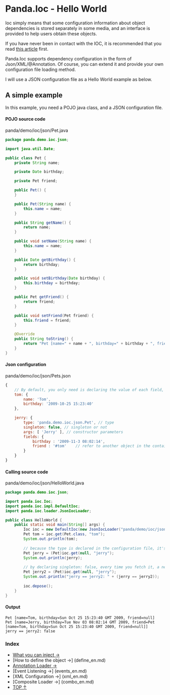 Panda.Ioc - Hello World
========================

Ioc simply means that some configuration information about object dependencies is stored separately in some media, and an interface is provided to help users obtain these objects.

If you have never been in contact with the IOC, it is recommended that you read [this article](http://www.baeldung.com/inversion-control-and-dependency-injection-in-spring) first. 

Panda.Ioc supports dependency configuration in the form of Json/XML/@Annotation. Of course, you can extend it and provide your own configuration file loading method.

I will use a JSON configuration file as a Hello World example as below.

## A simple example
In this example, you need a POJO java class, and a JSON configuration file.

#### POJO source code
panda/demo/ioc/json/Pet.java

```Java
package panda.demo.ioc.json;

import java.util.Date;

public class Pet {
	private String name;

	private Date birthday;

	private Pet friend;

	public Pet() {
	}

	public Pet(String name) {
		this.name = name;
	}

	public String getName() {
		return name;
	}

	public void setName(String name) {
		this.name = name;
	}

	public Date getBirthday() {
		return birthday;
	}

	public void setBirthday(Date birthday) {
		this.birthday = birthday;
	}

	public Pet getFriend() {
		return friend;
	}

	public void setFriend(Pet friend) {
		this.friend = friend;
	}

	@Override
	public String toString() {
		return "Pet [name=" + name + ", birthday=" + birthday + ", friend=" + friend + "]";
	}
}
```

#### Json configuration

panda/demo/ioc/json/Pets.json

```JavaScript
{
	// By default, you only need is declaring the value of each field, Panda.Ioc will convert it's type for you
	tom: {
		name: 'Tom',
		birthday: '2009-10-25 15:23:40'
	},

	jerry: {
		type: 'panda.demo.ioc.json.Pet', // type
		singleton: false, // singleton or not
		args: [ 'Jerry' ], // constructor parameters
		fields: {
			birthday : '2009-11-3 08:02:14',
			friend : '#tom'	   // refer to another object in the container
		}
	}
}
```

#### Calling source code

panda/demo/ioc/json/HelloWorld.java

```Java
package panda.demo.ioc.json;

import panda.ioc.Ioc;
import panda.ioc.impl.DefaultIoc;
import panda.ioc.loader.JsonIocLoader;

public class HelloWorld {
	public static void main(String[] args) {
		Ioc ioc = new DefaultIoc(new JsonIocLoader("panda/demo/ioc/json/Pets.json"));
		Pet tom = ioc.get(Pet.class, "tom");
		System.out.println(tom);
		
		// because the type is declared in the configuration file, it's not need to pass the type parameter
		Pet jerry = (Pet)ioc.get(null, "jerry");
		System.out.println(jerry);
		
		// by declaring singleton: false, every time you fetch it, a new instance is generated
		Pet jerry2 = (Pet)ioc.get(null, "jerry");
		System.out.println("jerry == jerry2: " + (jerry == jerry2));
		
		ioc.depose();
	}
}
```

#### Output

	Pet [name=Tom, birthday=Sun Oct 25 15:23:40 GMT 2009, friend=null]
	Pet [name=Jerry, birthday=Tue Nov 03 08:02:14 GMT 2009, friend=Pet [name=Tom, birthday=Sun Oct 25 15:23:40 GMT 2009, friend=null]]
	jerry == jerry2: false


### Index

 - [What you can inject →](inject_en.md)
 - [How to define the object →] (define_en.md)
 - [Annotation Loader →](annotation_en.md)
 - [Event Listening →] (events_en.md)
 - [XML Configuration →] (xml_en.md)
 - [Composite Loader →] (combo_en.md)
 - [TOP ↑](../index_en.md)
